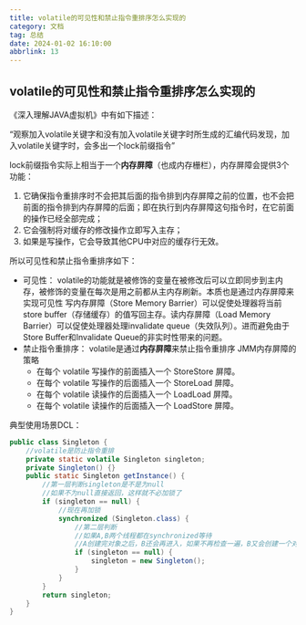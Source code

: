 ```yaml
---
title: volatile的可见性和禁止指令重排序怎么实现的
category: 文档
tag: 总结
date: 2024-01-02 16:10:00
abbrlink: 13
---
```

## volatile的可见性和禁止指令重排序怎么实现的

《深入理解JAVA虚拟机》中有如下描述：

 “观察加入volatile关键字和没有加入volatile关键字时所生成的汇编代码发现，加入volatile关键字时，会多出一个lock前缀指令”

lock前缀指令实际上相当于一个**内存屏障**（也成内存栅栏），内存屏障会提供3个功能：

1. 它确保指令重排序时不会把其后面的指令排到内存屏障之前的位置，也不会把前面的指令排到内存屏障的后面；即在执行到内存屏障这句指令时，在它前面的操作已经全部完成；
2. 它会强制将对缓存的修改操作立即写入主存；
3. 如果是写操作，它会导致其他CPU中对应的缓存行无效。

所以可见性和禁止指令重排序如下：

- 可见性：
  volatile的功能就是被修饰的变量在被修改后可以立即同步到主内存，被修饰的变量在每次是用之前都从主内存刷新。本质也是通过内存屏障来实现可见性
  写内存屏障（Store Memory Barrier）可以促使处理器将当前store buffer（存储缓存）的值写回主存。读内存屏障（Load Memory Barrier）可以促使处理器处理invalidate queue（失效队列）。进而避免由于Store Buffer和Invalidate Queue的非实时性带来的问题。
- 禁止指令重排序：
  volatile是通过**内存屏障**来禁止指令重排序
  JMM内存屏障的策略
   - 在每个 volatile 写操作的前面插入一个 StoreStore 屏障。
   - 在每个 volatile 写操作的后面插入一个 StoreLoad 屏障。
   - 在每个 volatile 读操作的后面插入一个 LoadLoad 屏障。
   - 在每个 volatile 读操作的后面插入一个 LoadStore 屏障。

典型使用场景DCL：

```java
public class Singleton {
    //volatile是防止指令重排
    private static volatile Singleton singleton;
    private Singleton() {}
    public static Singleton getInstance() {
        //第一层判断singleton是不是为null
        //如果不为null直接返回，这样就不必加锁了
        if (singleton == null) {
            //现在再加锁
            synchronized (Singleton.class) {
                //第二层判断
                //如果A,B两个线程都在synchronized等待
                //A创建完对象之后，B还会再进入，如果不再检查一遍，B又会创建一个对象
                if (singleton == null) {
                    singleton = new Singleton();
                }
            }
        }
        return singleton;
    }
}
```


